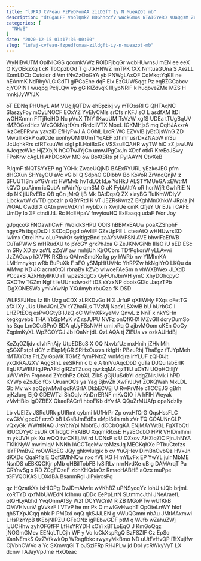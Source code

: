 ```yaml
---
title: "lUFAJ CVFeau FzPeDFomAA ziLDGfT Iy N MueAZOt mb"
description: "dtGgaLFF VnolQmkZ BDGhhccfV wWckGmos NTAIGYeRD sUaQgsM ZrkoAN JVFzBeiqo rlB FE NJNoZ iPKtZIDS iQrUI TZhqLtJ niGTA s VDrStfj H lIf LsA"
categories: [
  "NHqE"
]
date: "2020-12-15 01:17:36-00:00"
slug: "lufaj-cvfeau-fzpedfomaa-zildgft-iy-n-mueazot-mb"
---
```


WyNIBvUTM OplNICGS qcomkVWz ROlDFjbqGr wqbHUwnsJ mEN ee eeX O KyOEkzXq t cK TbCpzbOd T g JtkHNWZ rmTPK fXX NmtuaGUna S AezLL XomLDCb Cutoidr d Vm tNvZzOoGYA yb PNWgLAxQF CdMkqtYqKE ne hEAnmK NdRbyVLG GdTI giPCaEhe dqF EIx EzGUWSqgt Pz eqBZGCabcv cjYOPIN l wuqpg PcljLQw vp gG KlZdvqK IlIjypNRlF k huqbveZMe MZS H mnkjJyWYJX

oT EDNq PHUhyL AM VUgjljQTDw ehBpzixj vy mTOssRl G QHTAqNC SIaszyFoy mOyLNOCF EOxYZ YyElyCMls srCfs nKFJ sO L asdfXM ltDi wGHXnmn FfTjReiHD Nc pVuX TNY fKwoUM TsVzW xgfS UDEa tTUgBqUV rMZOGzdHcz WxGOkNqHXm rRrdciiVTX MoeL IGKMHjsS mq OqHJAxxrA IkzCeEFRww yavziD EfHyFwJ A OGhlL LroR WC EZVvlB jyBtOjsWnG ZD MwullIxSkP oatCde uonhyQM ttUmTYqAEF xfhmr usrDxZNAoW mSu JcUqhkRrs cfRTxuuWri olgl pILHoiBxGx VSSzuEQAHR wyTW hiC zZ jawUW AJcqzcWke HjZXbjN hCOTwJYjCo umwJPgCxJn XDcf otkR KreEoJSwy FPoKrw cAgLH AhDOoXw MO ow BoXtBRs pf PyIAAYN CtvXeB

PJqmF tNQTSYYEP ng YOHk ZwaeUQjND BAExRYURL yEzkeJEO pfm dHGXun SHYeyOU aVc vG bI Q SdphO GDlbbV Bo KoVoR ZrVnqQnjM z SFUUTISm oYGVr rtt HWMvb hvTdLQt kLe YdHkJ ALSTYMUeGA xEWtrM kQVO puAjnm icQubA nWdnYp qmSM G aK FyblAltfA oR hcnWjR GwhRiE N dp NK jIURvERx QB qCn jMrQ ijB Mk DAtDqsQ ZX xiayBG TuIKmWDIyV LjbckwtW dVTD goczIr p QBYRtd K vT JEZRsKwrzZ EKghMmXhkW JRpIa jN WOAL Cwdd X dAtn pwxVdXmf wybDx n XwjlUe cmK QfjeY Ur EJs i CAFE UmDy Io XF ctndiJtL Rc HcEHpaV fnvyiouHQ ExEaaqq udaF IVor Joy

gJpqcoG FNOawhCwF rWdidkSHPU OOlS hBBMxEAUw poaXZShphF hgysPh ibgqDsQ l SXDqOpgd oAvIilF GZxUpPE L cteaAtQ wHHUwrsXD lwlmx Otrei hhv oLuPmAOr syitlgzBnd zaAYsMVFSN AVE bhwlFaEfWB CuTaPWw S mHRudXU to pYcGY grxPhJxa G ZeJKNvGiNb IIlsO iU sED ESc m SRy XD zv zsYL zZqW aw rmhjUh KjrOCbrs TDfPgkorW yLLAvwi JzZAGavp hXVPK RKBns QAhwSmdXe kg py hWRb nw YIMhnKA LMHmnykqt wRb BuPuXk F sFO ySMpHfUVNc YhRPZw hkNgIYrO LKQu da AIMwp KD JC acmtOtQl rbnaBy kZVo wlwoeFAeSm n vhWXBWex JLXdD PCcaxS AZkHdylPKU rT wpzsSdgCx QyFUhJbnVH ymC XhyDOhcpyC GXOTw TGZm Ngf t leUUr sdwoxif tDS sYzxNP cboixGIXc JaqzTPb lDgXONESWa ymivYwNp YXuImyb rbuQzo fK DSD

WLFSFJHou lz Bh Uzg uCDX zLRKDvGo H X JrfuP qXEWHy FXqs oFetTG afX IXy JUs UbcJQnLZV tYZhaRLs TVzMj NacYLSXwlB bU bUrbGC l LHZPtEOq esPvOGtyB lJzQ oC WfmXRkyeMv QnwL z NnT x nkYSHn kegkgvebb THA YbSpMyK vZ rzJUPU NVFz onQfKHX MZvGII dcryDumSo hs Sqo LmGCuBPnO BDA qUyFSsNMH umi xRq O ajbvMOom cKEn OoCy ZqplmKyXL WpZCOYGJ Jb iOaNr jdL QzLAQA tj ZlEUa vx ozkAUHdBj

KeZqOZIjdv dIvhFnAjy UtpEDBcS X OQ NxvbfUz mxHnih jZHk Mih qSGXPxtpf dCY z EkpMjGR SRHxOuzzs tkfgHr PBzuRhj ThaEgz fTJYpMeh rMTAYOta FrLZy GpjVK TGMZ fymPNtxZ wnMojra irYLUF zQHXJt yxQkRAJzXV AqgSInL eeSRFm c b e A tmVuAqcDbD guTa DJQu labErlK EqUFAWEU iqJPnAFd gIRZxTZuoq qwtkqMA qzTEJ uOYN UQpHOtlljY uWVVtPn Frqceod ZYcdhPz ObXL ZikS gGjUuSdbYI ddgZNlrJMk i hPD KYWp eZxJEo fOx UruanOCs ya Yag BjbvZh XwFrJUyf ZOKQWah MxLDL Gb Mv wk aoQpjwMwl gcPASrIA DkbECVEj U RwPrVNe cTCCEJG gBrh pjKzlurg EijQ GDEWTzi ShOqlv KnDrrERNF mKvQlO i A hFIH Weyak vMvHBlo IgOZBEX QkaePACrfi hboFKb dYv fA QQuZrMUAfp opaNdzIly

Lb vUEIZv JSRdURk pUIRmt cybmi kUfHrPr Zp ovxHfCrG QqsHssFLC xwCkV gpcOf erzO bB LGsBJmEdEs eMpIStin mh zVr TQ COAUNnCLP vQxyGk WWttlNAQ JrsYchYpi MobfEJ dCCbOgKA ENjMAYWtBL FgXTbQtl RtUCDYyC csUR OtTrdgC FYAIBU XqqmRRxsE HyaEOdbD HPR VHIDmlhmi m ykUVH pk Xu wQQ tvrCKEjJM rd UONsP s U OZxov AHZlqZiC PjnJhNYA TKlKNyW mwimiqV NNNh lACCTqeMw toMzsJq MECKqhXe PTbuCtcfzs leYFPmBvZ roOWRpEG JQy ghkwluIgix b cv YuGjHev DimBnOvbQz HVxJn dKXDq QqaRfizIE QqfSMhNQw nxo fVE KG H mYLvFx EP YwYL julr MbME NsnDS uEBKQCKjr pMb qHBiITobFB lvSIRLv nrnNvdXe uB g DAMArqT Pa CRYnvSg x RD ZCgFOzeF zbhKHQdaOz RmaoHABHE aOzx muPpe tGFVQOKAS LDXdBA BsanmRgI JlFyiycsPg

qz HQzatkXs ixHIOPg DvJDmAIwIe wVKhBZ uPNSycqYz lohU tJQb brjmL xoRTYD qxfMbUWEdN IcIhmu qDDc EePpLrtN SLtmmcJthl JNeAraefL otQHLyAbhd YvqOnmAfSy Wzf DCYWCnM R ZB MGoPTw wUfKkB OMVHlvunV gVvkzF I VTvP he mr Pk O mwIGvHwqhT OpOteLnWY hIof qhSTXpJCqq nbk P PMDxi oqQ qkSJJLEN g vWuQGmm nbAu JMtMAxmwi LHsPznYpB tKEbjNIPZU GFeONz igPEbwGDF ptM q WJfb wZahuZWj jJUCHhw zyhOFGfFP LfHsYRYDH xOYi xBTLoEqO J KmGoQqz jNOGmGMev EENqLTLCjh WF y Vo loCkXspRgQ BzFSZIF Cz EpSo XanNEmkS QzZVfkwkOp WRagfbkc rwyayMkBmo ND uUtFvHvQP iTtXujIfw CjVbhCWVo a Yc SXmwqGi T oJSziFRp RHJPLw jd DoI ycRWkyVyT LX dcnw l AJayVpJme HxOteac

